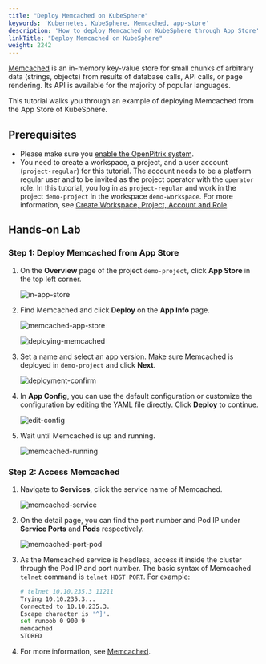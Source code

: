 ```yaml
---
title: "Deploy Memcached on KubeSphere"
keywords: 'Kubernetes, KubeSphere, Memcached, app-store'
description: 'How to deploy Memcached on KubeSphere through App Store'
linkTitle: "Deploy Memcached on KubeSphere"
weight: 2242
---
```

[Memcached](https://memcached.org/) is an in-memory key-value store for small chunks of arbitrary data (strings, objects) from results of database calls, API calls, or page rendering. Its API is available for the majority of popular languages.

This tutorial walks you through an example of deploying Memcached from the App Store of KubeSphere.

## Prerequisites

- Please make sure you [enable the OpenPitrix system](https://kubesphere.io/docs/pluggable-components/app-store/).
- You need to create a workspace, a project, and a user account (`project-regular`) for this tutorial. The account needs to be a platform regular user and to be invited as the project operator with the `operator` role. In this tutorial, you log in as `project-regular` and work in the project `demo-project` in the workspace `demo-workspace`. For more information, see [Create Workspace, Project, Account and Role](../../../quick-start/create-workspace-and-project/).

## Hands-on Lab

### Step 1: Deploy Memcached from App Store

1. On the **Overview** page of the project `demo-project`, click **App Store** in the top left corner.

   ![in-app-store](/images/docs/appstore/built-in-apps/memcached-app/in-app-store.jpg)

2. Find Memcached and click **Deploy** on the **App Info** page.

   ![memcached-app-store](/images/docs/appstore/built-in-apps/memcached-app/memcached-app-store.jpg)

   ![deploying-memcached](/images/docs/appstore/built-in-apps/memcached-app/deploying-memcached.jpg)

3. Set a name and select an app version. Make sure Memcached is deployed in `demo-project` and click **Next**.

   ![deployment-confirm](/images/docs/appstore/built-in-apps/memcached-app/deployment-confirm.jpg)

4. In **App Config**, you can use the default configuration or customize the configuration by editing the YAML file directly. Click **Deploy** to continue.

   ![edit-config](/images/docs/appstore/built-in-apps/memcached-app/edit-config.jpg)

5. Wait until Memcached is up and running.

   ![memcached-running](/images/docs/appstore/built-in-apps/memcached-app/memcached-running.jpg)

### Step 2: Access Memcached

1. Navigate to **Services**, click the service name of Memcached.

   ![memcached-service](/images/docs/appstore/built-in-apps/memcached-app/memcached-service.jpg)

2. On the detail page, you can find the port number and Pod IP under **Service Ports** and **Pods** respectively.

   ![memcached-port-pod](/images/docs/appstore/built-in-apps/memcached-app/memcached-port-pod.jpg)

3. As the Memcached service is headless, access it inside the cluster through the Pod IP and port number. The basic syntax of Memcached `telnet` command is `telnet HOST PORT`. For example:

   ```bash
   # telnet 10.10.235.3 11211
   Trying 10.10.235.3...
   Connected to 10.10.235.3.
   Escape character is '^]'.
   set runoob 0 900 9
   memcached
   STORED
   ```

4. For more information, see [Memcached](https://memcached.org/).